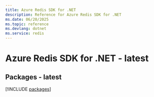```yaml
---
title: Azure Redis SDK for .NET
description: Reference for Azure Redis SDK for .NET
ms.date: 06/20/2025
ms.topic: reference
ms.devlang: dotnet
ms.service: redis
---
```

# Azure Redis SDK for .NET - latest
## Packages - latest
[!INCLUDE [packages](redis-index.md)]